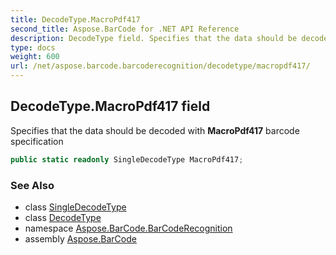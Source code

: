 ```yaml
---
title: DecodeType.MacroPdf417
second_title: Aspose.BarCode for .NET API Reference
description: DecodeType field. Specifies that the data should be decoded with MacroPdf417 barcode specification
type: docs
weight: 600
url: /net/aspose.barcode.barcoderecognition/decodetype/macropdf417/
---
```

## DecodeType.MacroPdf417 field

Specifies that the data should be decoded with **MacroPdf417** barcode specification

```csharp
public static readonly SingleDecodeType MacroPdf417;
```

### See Also

* class [SingleDecodeType](../../singledecodetype/)
* class [DecodeType](../)
* namespace [Aspose.BarCode.BarCodeRecognition](../../../aspose.barcode.barcoderecognition/)
* assembly [Aspose.BarCode](../../../)


